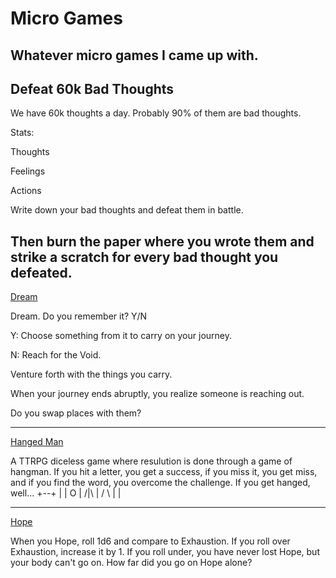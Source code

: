 # Micro Games

Whatever micro games I came up  with.
---

## Defeat 60k Bad Thoughts

We have 60k thoughts a day. Probably 90% of them are bad thoughts.

Stats:

Thoughts

Feelings

Actions

Write down your bad thoughts and defeat them in battle. 

Then burn the paper where you wrote them and strike a scratch for every bad thought you defeated.
---

[Dream](https://twitter.com/TheGiftOfGabes/status/1473576956184698882)

Dream. Do you remember it? Y/N

Y: Choose something from it to carry on your journey.

N: Reach for the Void.

Venture forth with the things you carry.

When your journey ends abruptly, you realize someone is reaching out.

Do you swap places with them?

---

[Hanged Man](https://twitter.com/TheGiftOfGabes/status/1473312997611298819)

A TTRPG diceless game where resulution is done through a game of hangman. If you hit a letter, you get a success, if you miss it, you get miss, and if you find the word, you overcome the challenge. If you get hanged, well...
+--+
| |
O |
/|\ |
/ \ |
|

---

[Hope](https://twitter.com/TheGiftOfGabes/status/1467558567570034688)

When you Hope, roll 1d6 and compare to Exhaustion. If you roll over Exhaustion, increase it by 1. If you roll under, you have never lost Hope, but your body can't go on. How far did you go on Hope alone?